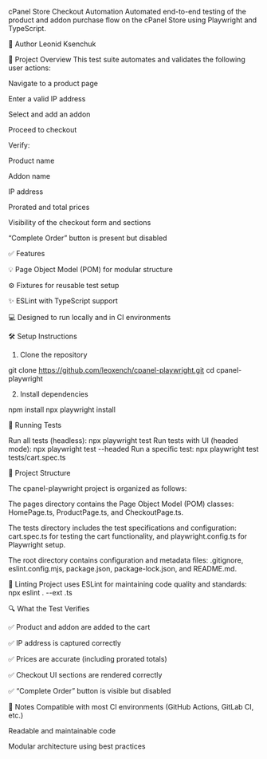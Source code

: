 cPanel Store Checkout Automation
Automated end-to-end testing of the product and addon purchase flow on the cPanel Store using Playwright and TypeScript.

👤 Author
Leonid Ksenchuk

📘 Project Overview
This test suite automates and validates the following user actions:

Navigate to a product page

Enter a valid IP address

Select and add an addon

Proceed to checkout

Verify:

Product name

Addon name

IP address

Prorated and total prices

Visibility of the checkout form and sections

“Complete Order” button is present but disabled

✅ Features

💡 Page Object Model (POM) for modular structure

⚙️ Fixtures for reusable test setup

✨ ESLint with TypeScript support

💻 Designed to run locally and in CI environments

🛠 Setup Instructions

1. Clone the repository

git clone https://github.com/leoxench/cpanel-playwright.git
cd cpanel-playwright

2. Install dependencies

npm install
npx playwright install

🚀 Running Tests

Run all tests (headless):
npx playwright test
Run tests with UI (headed mode):
npx playwright test --headed
Run a specific test:
npx playwright test tests/cart.spec.ts


📁 Project Structure

The cpanel-playwright project is organized as follows:

The pages directory contains the Page Object Model (POM) classes: HomePage.ts, ProductPage.ts, and CheckoutPage.ts.

The tests directory includes the test specifications and configuration: cart.spec.ts for testing the cart functionality, and playwright.config.ts for Playwright setup.

The root directory contains configuration and metadata files: .gitignore, eslint.config.mjs, package.json, package-lock.json, and README.md.

🧹 Linting
Project uses ESLint for maintaining code quality and standards:
npx eslint . --ext .ts

🔍 What the Test Verifies

✅ Product and addon are added to the cart

✅ IP address is captured correctly

✅ Prices are accurate (including prorated totals)

✅ Checkout UI sections are rendered correctly

✅ “Complete Order” button is visible but disabled

🧾 Notes
Compatible with most CI environments (GitHub Actions, GitLab CI, etc.)

Readable and maintainable code

Modular architecture using best practices
